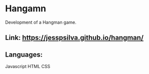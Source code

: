 # Hangamn
Development of a Hangman game.

## Link: https://jesspsilva.github.io/hangman/

## Languages:
Javascript
HTML
CSS
